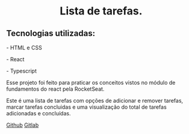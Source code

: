 <h1 align='center'>Lista de tarefas.</h1>
<h2>Tecnologias utilizadas: </h2>
<p>- HTML e CSS </p>
<p>- React</p>
<p>- Typescript </p>

<p>Esse projeto foi feito para praticar os conceitos vistos no módulo de fundamentos do react pela RocketSeat.</p>
<p>
  Este é uma lista de tarefas com opções de adicionar e remover tarefas, marcar tarefas concluidas e uma
  visualização do total de tarefas adicionadas e concluídas.
</p>

<a href='https://github.com/leonardobolfarini'>Github</a>
<a href='https://gitlab.com/leonardobolfarini'>Gitlab</a>
